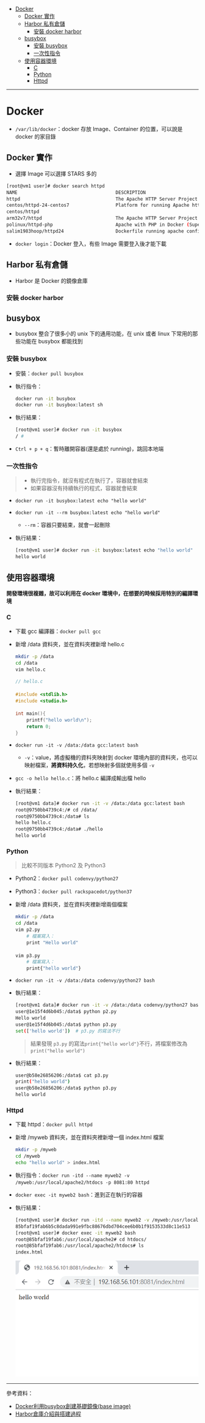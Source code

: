 * [Docker](https://github.com/linjiachi/Linux_note/blob/master/109-1%20Docker/W3-20200929.md#docker)
    - [Docker 實作](https://github.com/linjiachi/Linux_note/blob/master/109-1%20Docker/W3-20200929.md#docker-%E5%AF%A6%E4%BD%9C)
    - [Harbor 私有倉儲](https://github.com/linjiachi/Linux_note/blob/master/109-1%20Docker/W3-20200929.md#harbor-%E7%A7%81%E6%9C%89%E5%80%89%E5%84%B2)
        - [安裝 docker harbor](https://github.com/linjiachi/Linux_note/blob/master/109-1%20Docker/W3-20200929.md#%E5%AE%89%E8%A3%9D-docker-harbor)
    - [busybox](https://github.com/linjiachi/Linux_note/blob/master/109-1%20Docker/W3-20200929.md#busybox)
        - [安裝 busybox](https://github.com/linjiachi/Linux_note/blob/master/109-1%20Docker/W3-20200929.md#%E5%AE%89%E8%A3%9D-busybox)
        - [一次性指令](https://github.com/linjiachi/Linux_note/blob/master/109-1%20Docker/W3-20200929.md#%E4%B8%80%E6%AC%A1%E6%80%A7%E6%8C%87%E4%BB%A4)
    - [使用容器環境](https://github.com/linjiachi/Linux_note/blob/master/109-1%20Docker/W3-20200929.md#%E4%BD%BF%E7%94%A8%E5%AE%B9%E5%99%A8%E7%92%B0%E5%A2%83)
        - [C](https://github.com/linjiachi/Linux_note/blob/master/109-1%20Docker/W3-20200929.md#c)
        - [Python](https://github.com/linjiachi/Linux_note/blob/master/109-1%20Docker/W3-20200929.md#python)
        - [Httpd](https://github.com/linjiachi/Linux_note/blob/master/109-1%20Docker/W3-20200929.md#httpd)
---
# Docker
* `/var/lib/docker`：docker 存放 Image、Container 的位置，可以說是 docker 的家目錄
## Docker 實作
* 選擇 Image 可以選擇 STARS 多的
```sh
[root@vm1 user]# docker search httpd
NAME                                    DESCRIPTION                                                      STARS               OFFICIAL            AUTOMATED
httpd                                   The Apache HTTP Server Project                                   3191                [OK]
centos/httpd-24-centos7                 Platform for running Apache httpd 2.4 or                  bui…   36
centos/httpd                                                                                             32                                      [OK]
arm32v7/httpd                           The Apache HTTP Server Project                                   9
polinux/httpd-php                       Apache with PHP in Docker (Supervisor, C                 entO…   4                                       [OK]
salim1983hoop/httpd24                   Dockerfile running apache config                                 2                                       [OK]
```
* `docker login`：Docker 登入，有些 Image 需要登入後才能下載
## Harbor 私有倉儲
* Harbor 是 Docker 的鏡像倉庫
### 安裝 docker harbor

## busybox
* busybox 整合了很多小的 unix 下的通用功能，在 unix 或者 linux 下常用的那些功能在 busybox 都能找到
### 安裝 busybox
* 安裝：`docker pull busybox`
* 執行指令：

    ```sh
    docker run -it busybox
    docker run -it busybox:latest sh
    ```
* 執行結果：

    ```sh
    [root@vm1 user]# docker run -it busybox
    / #
    ```
* `Ctrl + p + q`：暫時離開容器(還是處於 running)，跳回本地端
### 一次性指令
> * 執行完指令，就沒有程式在執行了，容器就會結束
> * 如果容器沒有持續執行的程式，容器就會結束
* `docker run -it busybox:latest echo "hello world"`
* `docker run -it --rm busybox:latest echo "hello world"`
    - `--rm`：容器只要結束，就會一起刪除

* 執行結果：

    ```sh
    [root@vm1 user]# docker run -it busybox:latest echo "hello world"
    hello world
    ```
## 使用容器環境
**開發環境很複雜，故可以利用在 docker 環境中，在想要的時候採用特別的編譯環境**
### C
* 下載 gcc 編譯器：`docker pull gcc`
* 新增 /data 資料夾，並在資料夾裡新增 hello.c

    ```sh
    mkdir -p /data
    cd /data
    vim hello.c
    ```
    ```c
    // hello.c

    #include <stdlib.h>
    #include <studio.h>

    int main(){
        printf("hello world\n");
        return 0;
    }
    ```
* `docker run -it -v /data:/data gcc:latest bash`
    - `-v`：value，將虛擬機的資料夾映射到 docker 環境內部的資料夾，也可以映射檔案，**將資料持久化**，若想映射多個就使用多個 `-v`
* `gcc -o hello hello.c`：將 hello.c 編譯成輸出檔 hello
    
* 執行結果：

    ```sh
    [root@vm1 data]# docker run -it -v /data:/data gcc:latest bash
    root@9750bb4739c4:/# cd /data/
    root@9750bb4739c4:/data# ls 
    hello hello.c 
    root@9750bb4739c4:/data# ./hello
    hello world
    ```
### Python
> 比較不同版本 Python2 及 Python3
* Python2：`docker pull codenvy/python27`
* Python3：`docker pull rackspacedot/python37`

* 新增 /data 資料夾，並在資料夾裡新增兩個檔案

    ```sh
    mkdir -p /data
    cd /data
    vim p2.py
        # 檔案寫入：
        print "Hello world"

    vim p3.py
        # 檔案寫入：
        print{"hello world"}
    ```
* `docker run -it -v /data:/data codenvy/python27 bash`
* 執行結果：

    ```sh
    [root@vm1 data]# docker run -it -v /data:/data codenvy/python27 bash
    user@1e15f4d6b045:/data$ python p2.py
    Hello world
    user@1e15f4d6b045:/data$ python p3.py
    set(['hello world'])  # p3.py 的寫法不行
    ```
    > 結果發現 `p3.py` 的寫法`print{"hello world"}`不行，將檔案修改為`print("hello world")`

* 執行結果：
    ```sh
    user@b58e26856206:/data$ cat p3.py
    print("hello world")
    user@b58e26856206:/data$ python p3.py
    hello world
    ```
### Httpd
* 下載 httpd：`docker pull httpd`
* 新增 /myweb 資料夾，並在資料夾裡新增一個 index.html 檔案
    
    ```sh
    mkdir -p /myweb
    cd /myweb
    echo "hello world" > index.html
    ```
* 執行指令：`docker run -itd --name myweb2 -v /myweb:/usr/local/apache2/htdocs -p 8081:80 httpd`
* `docker exec -it myweb2 bash`：進到正在執行的容器
* 執行結果：
    ```sh
    [root@vm1 user]# docker run -itd --name myweb2 -v /myweb:/usr/local/apache2/htdocs -p 8081:80 httpd
    85bfaf19fab6b5c8dada991e9fbc88676dbd704cee6b0b1f9153533d8c11e513
    [root@vm1 user]# docker exec -it myweb2 bash
    root@85bfaf19fab6:/usr/local/apache2# cd htdocs/
    root@85bfaf19fab6:/usr/local/apache2/htdocs# ls
    index.html
    ```
    ![](Image/W3-20200929/index.PNG)



---
參考資料：
- [Docker利用busybox創建基礎鏡像(base image)](https://kknews.cc/zh-tw/code/9p3mja8.html)
- [Harbor倉庫介紹與搭建過程](https://www.itread01.com/content/1526620986.html)

